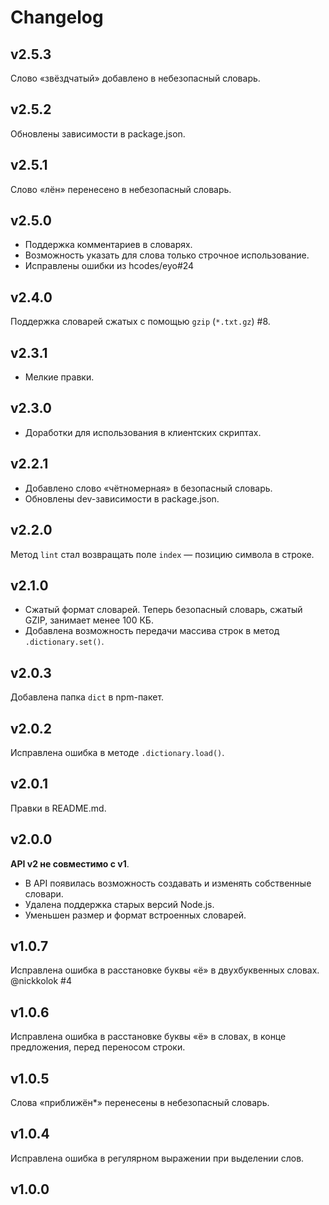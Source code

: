 # Changelog

## v2.5.3
Слово «звёздчатый» добавлено в небезопасный словарь.

## v2.5.2
Обновлены зависимости в package.json.

## v2.5.1
Слово «лён» перенесено в небезопасный словарь.

## v2.5.0
- Поддержка комментариев в словарях.
- Возможность указать для слова только строчное использование.
- Исправлены ошибки из hcodes/eyo#24

## v2.4.0
Поддержка словарей сжатых с помощью `gzip` (`*.txt.gz`) #8.

## v2.3.1
- Мелкие правки.

## v2.3.0
- Доработки для использования в клиентских скриптах.

## v2.2.1
- Добавлено слово «чётномерная» в безопасный словарь.
- Обновлены dev-зависимости в package.json.

## v2.2.0
Метод `lint` стал возвращать поле `index` — позицию символа в строке.

## v2.1.0
- Сжатый формат словарей. Теперь безопасный словарь, сжатый GZIP, занимает менее 100 КБ.
- Добавлена возможность передачи массива строк в метод `.dictionary.set()`.

## v2.0.3
Добавлена папка `dict` в npm-пакет.

## v2.0.2
Исправлена ошибка в методе `.dictionary.load()`.

## v2.0.1
Правки в README.md.

## v2.0.0
__API v2 не совместимо с v1__.

- В API появилась возможность создавать и изменять собственные словари.
- Удалена поддержка старых версий Node.js.
- Уменьшен размер и формат встроенных словарей.

## v1.0.7
Исправлена ошибка в расстановке буквы «ё» в двухбуквенных словах. @nickkolok #4

## v1.0.6
Исправлена ошибка в расстановке буквы «ё» в словах, в конце предложения, перед переносом строки.

## v1.0.5
Слова «приближён*» перенесены в небезопасный словарь.

## v1.0.4
Исправлена ошибка в регулярном выражении при выделении слов.

## v1.0.0
